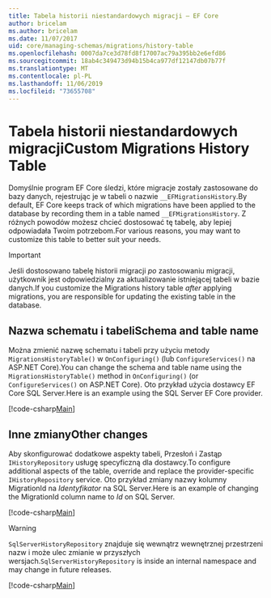 ```yaml
---
title: Tabela historii niestandardowych migracji — EF Core
author: bricelam
ms.author: bricelam
ms.date: 11/07/2017
uid: core/managing-schemas/migrations/history-table
ms.openlocfilehash: 0007da7ce3d78fd8f17007ac79a395bb2e6efd86
ms.sourcegitcommit: 18ab4c349473d94b15b4ca977df12147db07b77f
ms.translationtype: MT
ms.contentlocale: pl-PL
ms.lasthandoff: 11/06/2019
ms.locfileid: "73655708"
---
```

# <a name="custom-migrations-history-table"></a><span data-ttu-id="4f2ff-102">Tabela historii niestandardowych migracji</span><span class="sxs-lookup"><span data-stu-id="4f2ff-102">Custom Migrations History Table</span></span>

<span data-ttu-id="4f2ff-103">Domyślnie program EF Core śledzi, które migracje zostały zastosowane do bazy danych, rejestrując je w tabeli o nazwie `__EFMigrationsHistory`.</span><span class="sxs-lookup"><span data-stu-id="4f2ff-103">By default, EF Core keeps track of which migrations have been applied to the database by recording them in a table named `__EFMigrationsHistory`.</span></span> <span data-ttu-id="4f2ff-104">Z różnych powodów możesz chcieć dostosować tę tabelę, aby lepiej odpowiadała Twoim potrzebom.</span><span class="sxs-lookup"><span data-stu-id="4f2ff-104">For various reasons, you may want to customize this table to better suit your needs.</span></span>

> [!IMPORTANT]
> <span data-ttu-id="4f2ff-105">Jeśli dostosowano tabelę historii migracji *po* zastosowaniu migracji, użytkownik jest odpowiedzialny za aktualizowanie istniejącej tabeli w bazie danych.</span><span class="sxs-lookup"><span data-stu-id="4f2ff-105">If you customize the Migrations history table *after* applying migrations, you are responsible for updating the existing table in the database.</span></span>

## <a name="schema-and-table-name"></a><span data-ttu-id="4f2ff-106">Nazwa schematu i tabeli</span><span class="sxs-lookup"><span data-stu-id="4f2ff-106">Schema and table name</span></span>

<span data-ttu-id="4f2ff-107">Można zmienić nazwę schematu i tabeli przy użyciu metody `MigrationsHistoryTable()` w `OnConfiguring()` (lub `ConfigureServices()` na ASP.NET Core).</span><span class="sxs-lookup"><span data-stu-id="4f2ff-107">You can change the schema and table name using the `MigrationsHistoryTable()` method in `OnConfiguring()` (or `ConfigureServices()` on ASP.NET Core).</span></span> <span data-ttu-id="4f2ff-108">Oto przykład użycia dostawcy EF Core SQL Server.</span><span class="sxs-lookup"><span data-stu-id="4f2ff-108">Here is an example using the SQL Server EF Core provider.</span></span>

[!code-csharp[Main](../../../../samples/core/Schemas/Migrations/MigrationTableNameContext.cs#TableNameContext)]

## <a name="other-changes"></a><span data-ttu-id="4f2ff-109">Inne zmiany</span><span class="sxs-lookup"><span data-stu-id="4f2ff-109">Other changes</span></span>

<span data-ttu-id="4f2ff-110">Aby skonfigurować dodatkowe aspekty tabeli, Przesłoń i Zastąp `IHistoryRepository` usługę specyficzną dla dostawcy.</span><span class="sxs-lookup"><span data-stu-id="4f2ff-110">To configure additional aspects of the table, override and replace the provider-specific `IHistoryRepository` service.</span></span> <span data-ttu-id="4f2ff-111">Oto przykład zmiany nazwy kolumny MigrationId na *Identyfikator* na SQL Server.</span><span class="sxs-lookup"><span data-stu-id="4f2ff-111">Here is an example of changing the MigrationId column name to *Id* on SQL Server.</span></span>

[!code-csharp[Main](../../../../samples/core/Schemas/Migrations/MyHistoryRepository.cs#HistoryRepositoryContext)]

> [!WARNING]
> <span data-ttu-id="4f2ff-112">`SqlServerHistoryRepository` znajduje się wewnątrz wewnętrznej przestrzeni nazw i może ulec zmianie w przyszłych wersjach.</span><span class="sxs-lookup"><span data-stu-id="4f2ff-112">`SqlServerHistoryRepository` is inside an internal namespace and may change in future releases.</span></span>

[!code-csharp[Main](../../../../samples/core/Schemas/Migrations/MyHistoryRepository.cs#HistoryRepository)]
